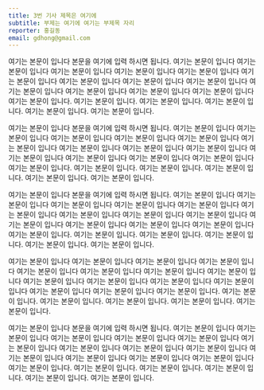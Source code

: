 ```yaml
---
title: 3번 기사 제목은 여기에
subtitle: 부제는 여기에 여기는 부제목 자리
reporter: 홍길동
email: gdhong@gmail.com
---
```


여기는 본문이 입니다 본문을 여기에 입력 하시면 됩니다. 여기는 본문이 입니다 여기는 본문이 입니다 여기는 본문이 입니다 여기는 본문이 입니다 여기는 본문이 입니다 여기는 본문이 입니다 여기는 본문이 입니다 여기는 본문이 입니다 여기는 본문이 입니다 여기는 본문이 입니다 여기는 본문이 입니다 여기는 본문이 입니다 여기는 본문이 입니다 여기는 본문이 입니다. 여기는 본문이 입니다. 여기는 본문이 입니다. 여기는 본문이 입니다. 여기는 본문이 입니다. 여기는 본문이 입니다.

여기는 본문이 입니다 본문을 여기에 입력 하시면 됩니다. 여기는 본문이 입니다 여기는 본문이 입니다 여기는 본문이 입니다 여기는 본문이 입니다 여기는 본문이 입니다 여기는 본문이 입니다 여기는 본문이 입니다 여기는 본문이 입니다 여기는 본문이 입니다 여기는 본문이 입니다 여기는 본문이 입니다 여기는 본문이 입니다 여기는 본문이 입니다 여기는 본문이 입니다. 여기는 본문이 입니다. 여기는 본문이 입니다. 여기는 본문이 입니다. 여기는 본문이 입니다. 여기는 본문이 입니다.

여기는 본문이 입니다 본문을 여기에 입력 하시면 됩니다. 여기는 본문이 입니다 여기는 본문이 입니다 여기는 본문이 입니다 여기는 본문이 입니다 여기는 본문이 입니다 여기는 본문이 입니다 여기는 본문이 입니다 여기는 본문이 입니다 여기는 본문이 입니다 여기는 본문이 입니다 여기는 본문이 입니다 여기는 본문이 입니다 여기는 본문이 입니다 여기는 본문이 입니다. 여기는 본문이 입니다. 여기는 본문이 입니다. 여기는 본문이 입니다. 여기는 본문이 입니다. 여기는 본문이 입니다.

여기는 본문이 입니다 여기는 본문이 입니다 여기는 본문이 입니다 여기는 본문이 입니다 여기는 본문이 입니다 여기는 본문이 입니다 여기는 본문이 입니다 여기는 본문이 입니다 여기는 본문이 입니다 여기는 본문이 입니다 여기는 본문이 입니다 여기는 본문이 입니다 여기는 본문이 입니다 여기는 본문이 입니다 여기는 본문이 입니다. 여기는 본문이 입니다. 여기는 본문이 입니다. 여기는 본문이 입니다. 여기는 본문이 입니다. 여기는 본문이 입니다.

여기는 본문이 입니다 본문을 여기에 입력 하시면 됩니다. 여기는 본문이 입니다 여기는 본문이 입니다 여기는 본문이 입니다 여기는 본문이 입니다 여기는 본문이 입니다 여기는 본문이 입니다 여기는 본문이 입니다 여기는 본문이 입니다 여기는 본문이 입니다 여기는 본문이 입니다 여기는 본문이 입니다 여기는 본문이 입니다 여기는 본문이 입니다 여기는 본문이 입니다. 여기는 본문이 입니다. 여기는 본문이 입니다. 여기는 본문이 입니다. 여기는 본문이 입니다. 여기는 본문이 입니다.



